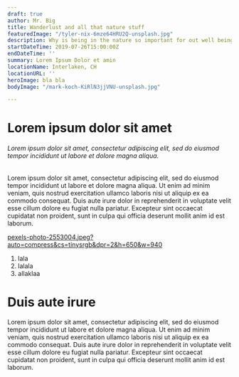 ```yaml
---
draft: true
author: Mr. Big
title: Wanderlust and all that nature stuff
featuredImage: "/tyler-nix-6mze64HRU2Q-unsplash.jpg"
description: Why is being in the nature so important for out well being.
startDateTime: 2019-07-26T15:00:00Z
endDateTime: ''
summary: Lorem Ipsum Dolor et amin
locationName: Interlaken, CH
locationURL: ''
heroImage: bla bla
bodyImage: "/mark-koch-KiRlN3jjVNU-unsplash.jpg"

---
```

# Lorem ipsum dolor sit amet

###### Lorem ipsum dolor sit amet, consectetur adipiscing elit, sed do eiusmod tempor incididunt ut labore et dolore magna aliqua.

Lorem ipsum dolor sit amet, consectetur adipiscing elit, sed do eiusmod tempor incididunt ut labore et dolore magna aliqua. Ut enim ad minim veniam, quis nostrud exercitation ullamco laboris nisi ut aliquip ex ea commodo consequat. Duis aute irure dolor in reprehenderit in voluptate velit esse cillum dolore eu fugiat nulla pariatur. Excepteur sint occaecat cupidatat non proident, sunt in culpa qui officia deserunt mollit anim id est laborum.

[pexels-photo-2553004.jpeg?auto=compress&cs=tinysrgb&dpr=2&h=650&w=940](https://images.pexels.com/photos/2553004/pexels-photo-2553004.jpeg?auto=compress&cs=tinysrgb&dpr=2&h=650&w=940 "pexels-photo-2553004.jpeg?auto=compress&cs=tinysrgb&dpr=2&h=650&w=940")

1. lala
2. lalala
3. allaklaa

# Duis aute irure 

Lorem ipsum dolor sit amet, consectetur adipiscing elit, sed do eiusmod tempor incididunt ut labore et dolore magna aliqua. Ut enim ad minim veniam, quis nostrud exercitation ullamco laboris nisi ut aliquip ex ea commodo consequat. Duis aute irure dolor in reprehenderit in voluptate velit esse cillum dolore eu fugiat nulla pariatur. Excepteur sint occaecat cupidatat non proident, sunt in culpa qui officia deserunt mollit anim id est laborum.
